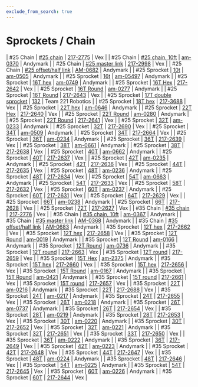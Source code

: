 ```yaml
---
exclude_from_search: true
---
```


# Sprockets / Chain

| #25 Chain | [#25 chain](https://jgermita.github.io/frc-parts/parts/00620.html) | [217-2775](http://www.vexrobotics.com/vexpro/motion/sprockets-and-chain/roller-chain.html) | Vex |
| #25 Chain | [#25 chain, 10ft](https://jgermita.github.io/frc-parts/parts/00865.html) | [am-0370](http://www.andymark.com/product-p/am-0370.htm) | Andymark |
| #25 Chain | [#25 master link](https://jgermita.github.io/frc-parts/parts/00621.html) | [217-2998](http://www.vexrobotics.com/vexpro/motion/sprockets-and-chain/roller-chain.html) | Vex |
| #25 Chain | [#25 offset/half link](https://jgermita.github.io/frc-parts/parts/00622.html) | [AM-0682](http://www.andymark.com/product-p/am-0682.htm) | Andymark |
| #25 Sprocket | [10t](https://jgermita.github.io/frc-parts/parts/00623.html) | [am-0505](http://www.andymark.com/product-p/am-0505.htm) | Andymark |
| #25 Sprocket | [16t](https://jgermita.github.io/frc-parts/parts/00624.html) | [am-05497](http://www.andymark.com/product-p/am-0497.htm) | Andymark |
| #25 Sprocket | [16T hex](https://jgermita.github.io/frc-parts/parts/00626.html) | [am-0749](http://www.andymark.com/Sprocket-p/am-0749.htm) | Andymark |
| #25 Sprocket | [16T Hex](https://jgermita.github.io/frc-parts/parts/00625.html) | [217-2642](http://www.vexrobotics.com/vexpro/motion/sprockets-and-chain/25-sprockets.html) | Vex |
| #25 Sprocket | [16T Round](https://jgermita.github.io/frc-parts/parts/00628.html) | [am-0277](http://www.andymark.com/Sprocket-p/am-0277.htm) | Andymark |
| #25 Sprocket | [16T Round](https://jgermita.github.io/frc-parts/parts/00627.html) | [217-2643](http://www.vexrobotics.com/vexpro/motion/sprockets-and-chain/25-sprockets.html) | Vex |
| #25 Sprocket | [17T double sprocket](https://jgermita.github.io/frc-parts/parts/00629.html) | [132](http://www.team221.com/viewproduct.php?id=132) | Team 221 Robotics |
| #25 Sprocket | [18T hex](https://jgermita.github.io/frc-parts/parts/00630.html) | [217-3688](http://www.vexrobotics.com/vexpro/motion/sprockets-and-chain/25-sprockets.html) | Vex |
| #25 Sprocket | [22T hex](https://jgermita.github.io/frc-parts/parts/00632.html) | [am-0646](http://www.andymark.com/Sprocket-p/am-0646.htm) | Andymark |
| #25 Sprocket | [22T Hex](https://jgermita.github.io/frc-parts/parts/00631.html) | [217-2640](http://www.vexrobotics.com/vexpro/motion/sprockets-and-chain/25-sprockets.html) | Vex |
| #25 Sprocket | [22T Round](https://jgermita.github.io/frc-parts/parts/00634.html) | [am-0280](http://www.andymark.com/Sprocket-p/am-0280.htm) | Andymark |
| #25 Sprocket | [22T Round](https://jgermita.github.io/frc-parts/parts/00633.html) | [217-2641](http://www.vexrobotics.com/vexpro/motion/sprockets-and-chain/25-sprockets.html) | Vex |
| #25 Sprocket | [32T](https://jgermita.github.io/frc-parts/parts/00636.html) | [am-0233](http://www.andymark.com/Sprocket-p/am-0233.htm) | Andymark |
| #25 Sprocket | [32T](https://jgermita.github.io/frc-parts/parts/00635.html) | [217-2690](http://www.vexrobotics.com/vexpro/motion/sprockets-and-chain/25-sprockets.html) | Vex |
| #25 Sprocket | [34T](https://jgermita.github.io/frc-parts/parts/00638.html) | [am-0509](http://www.andymark.com/Sprocket-p/am-0509.htm) | Andymark |
| #25 Sprocket | [34T](https://jgermita.github.io/frc-parts/parts/00637.html) | [217-2664](http://www.vexrobotics.com/vexpro/motion/sprockets-and-chain/25-sprockets.html) | Vex |
| #25 Sprocket | [36T](https://jgermita.github.io/frc-parts/parts/00640.html) | [am-0234](http://www.andymark.com/Sprocket-p/am-0234.htm) | Andymark |
| #25 Sprocket | [36T](https://jgermita.github.io/frc-parts/parts/00639.html) | [217-2639](http://www.vexrobotics.com/vexpro/motion/sprockets-and-chain/25-sprockets.html) | Vex |
| #25 Sprocket | [38T](https://jgermita.github.io/frc-parts/parts/00642.html) | [am-0661](http://www.andymark.com/Sprocket-p/am-0661.htm) | Andymark |
| #25 Sprocket | [38T](https://jgermita.github.io/frc-parts/parts/00641.html) | [217-2638](http://www.vexrobotics.com/vexpro/motion/sprockets-and-chain/25-sprockets.html) | Vex |
| #25 Sprocket | [40T](https://jgermita.github.io/frc-parts/parts/00644.html) | [am-0662](http://www.andymark.com/Sprocket-p/am-0662.htm) | Andymark |
| #25 Sprocket | [40T](https://jgermita.github.io/frc-parts/parts/00643.html) | [217-2637](http://www.vexrobotics.com/vexpro/motion/sprockets-and-chain/25-sprockets.html) | Vex |
| #25 Sprocket | [42T](https://jgermita.github.io/frc-parts/parts/00646.html) | [am-0235](http://www.andymark.com/Sprocket-p/am-0235.htm) | Andymark |
| #25 Sprocket | [42T](https://jgermita.github.io/frc-parts/parts/00645.html) | [217-2636](http://www.vexrobotics.com/vexpro/motion/sprockets-and-chain/25-sprockets.html) | Vex |
| #25 Sprocket | [44T](https://jgermita.github.io/frc-parts/parts/00647.html) | [217-2635](http://www.vexrobotics.com/vexpro/motion/sprockets-and-chain/25-sprockets.html) | Vex |
| #25 Sprocket | [48T](https://jgermita.github.io/frc-parts/parts/00649.html) | [am-0236](http://www.andymark.com/Sprocket-p/am-0236.htm) | Andymark |
| #25 Sprocket | [48T](https://jgermita.github.io/frc-parts/parts/00648.html) | [217-2634](http://www.vexrobotics.com/vexpro/motion/sprockets-and-chain/25-sprockets.html) | Vex |
| #25 Sprocket | [54T](https://jgermita.github.io/frc-parts/parts/00651.html) | [am-0663](http://www.andymark.com/Sprocket-p/am-0663.htm) | Andymark |
| #25 Sprocket | [54T](https://jgermita.github.io/frc-parts/parts/00650.html) | [217-2633](http://www.vexrobotics.com/vexpro/motion/sprockets-and-chain/25-sprockets.html) | Vex |
| #25 Sprocket | [58T](https://jgermita.github.io/frc-parts/parts/00652.html) | [217-2632](http://www.vexrobotics.com/vexpro/motion/sprockets-and-chain/25-sprockets.html) | Vex |
| #25 Sprocket | [60T](https://jgermita.github.io/frc-parts/parts/00654.html) | [am-0237](http://www.andymark.com/Sprocket-p/am-0237.htm) | Andymark |
| #25 Sprocket | [60T](https://jgermita.github.io/frc-parts/parts/00653.html) | [217-2631](http://www.vexrobotics.com/vexpro/motion/sprockets-and-chain/25-sprockets.html) | Vex |
| #25 Sprocket | [64T](https://jgermita.github.io/frc-parts/parts/00655.html) | [217-2629](http://www.vexrobotics.com/vexpro/motion/sprockets-and-chain/25-sprockets.html) | Vex |
| #25 Sprocket | [66T](https://jgermita.github.io/frc-parts/parts/00657.html) | [am-0238](http://www.andymark.com/Sprocket-p/am-0238.htm) | Andymark |
| #25 Sprocket | [66T](https://jgermita.github.io/frc-parts/parts/00656.html) | [217-2628](http://www.vexrobotics.com/vexpro/motion/sprockets-and-chain/25-sprockets.html) | Vex |
| #25 Sprocket | [72T](https://jgermita.github.io/frc-parts/parts/00658.html) | [217-2627](http://www.vexrobotics.com/vexpro/motion/sprockets-and-chain/25-sprockets.html) | Vex |
| #35 Chain | [#35 chain](https://jgermita.github.io/frc-parts/parts/00659.html) | [217-2776](http://www.vexrobotics.com/vexpro/motion/sprockets-and-chain/roller-chain.html) | Vex |
| #35 Chain | [#35 chain, 10ft](https://jgermita.github.io/frc-parts/parts/00866.html) | [am-0367](http://www.andymark.com/product-p/am-0367.htm) | Andymark |
| #35 Chain | [#35 master link](https://jgermita.github.io/frc-parts/parts/00660.html) | [AM-0368](http://www.andymark.com/product-p/am-0368.htm) | Andymark |
| #35 Chain | [#35 offset/half link](https://jgermita.github.io/frc-parts/parts/00661.html) | [AM-0683](http://www.andymark.com/product-p/am-0683.htm) | Andymark |
| #35 Sprocket | [12T hex](https://jgermita.github.io/frc-parts/parts/00662.html) | [217-2662](http://www.vexrobotics.com/vexpro/motion/sprockets-and-chain/35-sprockets.html) | Vex |
| #35 Sprocket | [12T hex](https://jgermita.github.io/frc-parts/parts/00663.html) | [217-2658](http://www.vexrobotics.com/vexpro/motion/sprockets-and-chain/35-sprockets.html) | Vex |
| #35 Sprocket | [12T Round](https://jgermita.github.io/frc-parts/parts/00666.html) | [am-0019](http://www.andymark.com/Sprocket-p/am-0019.htm) | Andymark |
| #35 Sprocket | [12T Round](https://jgermita.github.io/frc-parts/parts/00667.html) | [am-0166](http://www.andymark.com/Sprocket-p/am-0166.htm) | Andymark |
| #35 Sprocket | [12T Round](https://jgermita.github.io/frc-parts/parts/00668.html) | [am-0736](http://www.andymark.com/Sprocket-p/am-0736.htm) | Andymark |
| #35 Sprocket | [12T round](https://jgermita.github.io/frc-parts/parts/00664.html) | [217-2663](http://www.vexrobotics.com/vexpro/motion/sprockets-and-chain/35-sprockets.html) | Vex |
| #35 Sprocket | [12T round](https://jgermita.github.io/frc-parts/parts/00665.html) | [217-2659](http://www.vexrobotics.com/vexpro/motion/sprockets-and-chain/35-sprockets.html) | Vex |
| #35 Sprocket | [15T Hex](https://jgermita.github.io/frc-parts/parts/00671.html) | [am-2375](http://www.andymark.com/Sprocket-p/am-2375.htm) | Andymark |
| #35 Sprocket | [15T hex](https://jgermita.github.io/frc-parts/parts/00669.html) | [217-2660](http://www.vexrobotics.com/vexpro/motion/sprockets-and-chain/35-sprockets.html) | Vex |
| #35 Sprocket | [15T hex](https://jgermita.github.io/frc-parts/parts/00670.html) | [217-2656](http://www.vexrobotics.com/vexpro/motion/sprockets-and-chain/35-sprockets.html) | Vex |
| #35 Sprocket | [15T Round](https://jgermita.github.io/frc-parts/parts/00674.html) | [am-0167](http://www.andymark.com/Sprocket-p/am-0167.htm) | Andymark |
| #35 Sprocket | [15T Round](https://jgermita.github.io/frc-parts/parts/00675.html) | [am-0421](http://www.andymark.com/Sprocket-p/am-0421.htm) | Andymark |
| #35 Sprocket | [15T round](https://jgermita.github.io/frc-parts/parts/00672.html) | [217-2661](http://www.vexrobotics.com/vexpro/motion/sprockets-and-chain/35-sprockets.html) | Vex |
| #35 Sprocket | [15T round](https://jgermita.github.io/frc-parts/parts/00673.html) | [217-2657](http://www.vexrobotics.com/vexpro/motion/sprockets-and-chain/35-sprockets.html) | Vex |
| #35 Sprocket | [22T](https://jgermita.github.io/frc-parts/parts/00677.html) | [am-0216](http://www.andymark.com/Sprocket-p/am-0216.htm) | Andymark |
| #35 Sprocket | [22T](https://jgermita.github.io/frc-parts/parts/00676.html) | [217-2688](http://www.vexrobotics.com/vexpro/motion/sprockets-and-chain/35-sprockets.html) | Vex |
| #35 Sprocket | [24T](https://jgermita.github.io/frc-parts/parts/00679.html) | [am-0217](http://www.andymark.com/Sprocket-p/am-0217.htm) | Andymark |
| #35 Sprocket | [24T](https://jgermita.github.io/frc-parts/parts/00678.html) | [217-2655](http://www.vexrobotics.com/vexpro/motion/sprockets-and-chain/35-sprockets.html) | Vex |
| #35 Sprocket | [26T](https://jgermita.github.io/frc-parts/parts/00681.html) | [am-0218](http://www.andymark.com/Sprocket-p/am-0218.htm) | Andymark |
| #35 Sprocket | [26T](https://jgermita.github.io/frc-parts/parts/00682.html) | [am-0737](http://www.andymark.com/Sprocket-p/am-0737.htm) | Andymark |
| #35 Sprocket | [26T](https://jgermita.github.io/frc-parts/parts/00680.html) | [217-2654](http://www.vexrobotics.com/vexpro/motion/sprockets-and-chain/35-sprockets.html) | Vex |
| #35 Sprocket | [28T](https://jgermita.github.io/frc-parts/parts/00684.html) | [am-0219](http://www.andymark.com/Sprocket-p/am-0219.htm) | Andymark |
| #35 Sprocket | [28T](https://jgermita.github.io/frc-parts/parts/00683.html) | [217-2653](http://www.vexrobotics.com/vexpro/motion/sprockets-and-chain/35-sprockets.html) | Vex |
| #35 Sprocket | [30T](https://jgermita.github.io/frc-parts/parts/00686.html) | [am-0220](http://www.andymark.com/Sprocket-p/am-0220.htm) | Andymark |
| #35 Sprocket | [30T](https://jgermita.github.io/frc-parts/parts/00685.html) | [217-2652](http://www.vexrobotics.com/vexpro/motion/sprockets-and-chain/35-sprockets.html) | Vex |
| #35 Sprocket | [32T](https://jgermita.github.io/frc-parts/parts/00688.html) | [am-0221](http://www.andymark.com/Sprocket-p/am-0221.htm) | Andymark |
| #35 Sprocket | [32T](https://jgermita.github.io/frc-parts/parts/00687.html) | [217-2651](http://www.vexrobotics.com/vexpro/motion/sprockets-and-chain/35-sprockets.html) | Vex |
| #35 Sprocket | [33T](https://jgermita.github.io/frc-parts/parts/00689.html) | [217-2650](http://www.vexrobotics.com/vexpro/motion/sprockets-and-chain/35-sprockets.html) | Vex |
| #35 Sprocket | [36T](https://jgermita.github.io/frc-parts/parts/00691.html) | [am-0222](http://www.andymark.com/Sprocket-p/am-0222.htm) | Andymark |
| #35 Sprocket | [36T](https://jgermita.github.io/frc-parts/parts/00690.html) | [217-2649](http://www.vexrobotics.com/vexpro/motion/sprockets-and-chain/35-sprockets.html) | Vex |
| #35 Sprocket | [42T](https://jgermita.github.io/frc-parts/parts/00693.html) | [am-0223](http://www.andymark.com/Sprocket-p/am-0223.htm) | Andymark |
| #35 Sprocket | [42T](https://jgermita.github.io/frc-parts/parts/00692.html) | [217-2648](http://www.vexrobotics.com/vexpro/motion/sprockets-and-chain/35-sprockets.html) | Vex |
| #35 Sprocket | [44T](https://jgermita.github.io/frc-parts/parts/00694.html) | [217-2647](http://www.vexrobotics.com/vexpro/motion/sprockets-and-chain/35-sprockets.html) | Vex |
| #35 Sprocket | [48T](https://jgermita.github.io/frc-parts/parts/00696.html) | [am-0224](http://www.andymark.com/Sprocket-p/am-0224.htm) | Andymark |
| #35 Sprocket | [48T](https://jgermita.github.io/frc-parts/parts/00695.html) | [217-2646](http://www.vexrobotics.com/vexpro/motion/sprockets-and-chain/35-sprockets.html) | Vex |
| #35 Sprocket | [54T](https://jgermita.github.io/frc-parts/parts/00698.html) | [am-0225](http://www.andymark.com/Sprocket-p/am-0225.htm) | Andymark |
| #35 Sprocket | [54T](https://jgermita.github.io/frc-parts/parts/00697.html) | [217-2645](http://www.vexrobotics.com/vexpro/motion/sprockets-and-chain/35-sprockets.html) | Vex |
| #35 Sprocket | [60T](https://jgermita.github.io/frc-parts/parts/00700.html) | [am-0226](http://www.andymark.com/Sprocket-p/am-0226.htm) | Andymark |
| #35 Sprocket | [60T](https://jgermita.github.io/frc-parts/parts/00699.html) | [217-2644](http://www.vexrobotics.com/vexpro/motion/sprockets-and-chain/35-sprockets.html) | Vex |